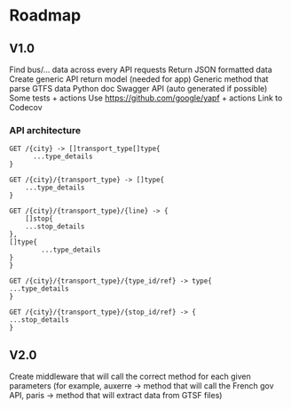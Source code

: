 # Roadmap

## V1.0

Find bus/... data across every API requests
Return JSON formatted data
Create generic API return model (needed for app)
Generic method that parse GTFS data
Python doc
Swagger API (auto generated if possible)
Some tests + actions
Use https://github.com/google/yapf + actions
Link to Codecov

### API architecture

```
GET /{city} -> []transport_type[]type{
      ...type_details
}

GET /{city}/{transport_type} -> []type{
    ...type_details
}

GET /{city}/{transport_type}/{line} -> {
    []stop{
    ...stop_details
},
[]type{
        ...type_details
}
}

GET /{city}/{transport_type}/{type_id/ref} -> type{
...type_details
}

GET /{city}/{transport_type}/{stop_id/ref} -> {
...stop_details
}
```

## V2.0

Create middleware that will call the correct method for each given parameters (for example, auxerre -> method that will call the French gov API, paris -> method that will extract data from GTSF files)
